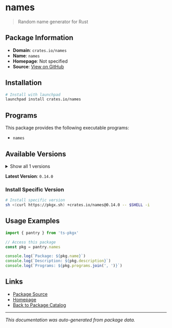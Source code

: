 # names

> Random name generator for Rust

## Package Information

- **Domain**: `crates.io/names`
- **Name**: `names`
- **Homepage**: Not specified
- **Source**: [View on GitHub](https://github.com/pkgxdev/pantry/tree/main/projects/crates.io/names/package.yml)

## Installation

```bash
# Install with launchpad
launchpad install crates.io/names
```

## Programs

This package provides the following executable programs:

- `names`

## Available Versions

<details>
<summary>Show all 1 versions</summary>

- `0.14.0`

</details>

**Latest Version**: `0.14.0`

### Install Specific Version

```bash
# Install specific version
sh <(curl https://pkgx.sh) +crates.io/names@0.14.0 -- $SHELL -i
```

## Usage Examples

```typescript
import { pantry } from 'ts-pkgx'

// Access this package
const pkg = pantry.names

console.log(`Package: ${pkg.name}`)
console.log(`Description: ${pkg.description}`)
console.log(`Programs: ${pkg.programs.join(', ')}`)
```

## Links

- [Package Source](https://github.com/pkgxdev/pantry/tree/main/projects/crates.io/names/package.yml)
- [Homepage](#)
- [Back to Package Catalog](../../../package-catalog.md)

---

*This documentation was auto-generated from package data.*
